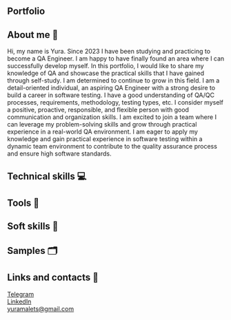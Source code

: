 ## <p align=”center”>Portfolio</p>

## About me 👋
Hi, my name is Yura. Since 2023 I have been studying and practicing to become a QA Engineer. I am happy to have finally found an area where I can successfully develop myself. In this portfolio, I would like to share my knowledge of QA and showcase the practical skills that I have gained through self-study. I am determined to continue to grow in this field. I am a detail-oriented individual, an aspiring QA Engineer with a strong desire to build a career in software testing. I have a good understanding of QA/QC processes, requirements, methodology, testing types, etc. I consider myself a positive, proactive, responsible, and flexible person with good
communication and organization skills. I am excited to join a team where I can leverage my problem-solving skills and grow through practical experience in a real-world QA environment. I am eager to apply my knowledge and gain practical experience in software testing within a dynamic team environment to contribute to the quality assurance process and ensure high software standards.

## Technical skills 💻

## Tools  🔧

## Soft skills 👐

## Samples 🗂

## Links and contacts 🔗

<a href="https://www.t.me/yura_malets">Telegram</a><br />
<a href="https://www.linkedin.com/in/yurii-malets-14a9b8182">LinkedIn</a><br />
yuramalets@gmail.com


